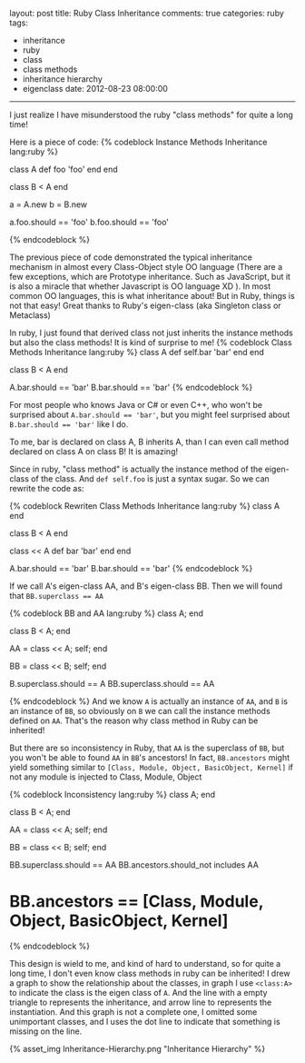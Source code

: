 layout: post
title: Ruby Class Inheritance
comments: true
categories: ruby
tags:
  - inheritance
  - ruby
  - class
  - class methods
  - inheritance hierarchy
  - eigenclass
date: 2012-08-23 08:00:00
---
I just realize I have misunderstood the ruby "class methods" for quite a long time!

Here is a piece of code:
{% codeblock Instance Methods Inheritance lang:ruby %}

class A
  def foo
    'foo'
  end
end

class B < A
end

a = A.new
b = B.new

a.foo.should == 'foo'
b.foo.should == 'foo'

{% endcodeblock %}

The previous piece of code demonstrated the typical inheritance mechanism in almost every Class-Object style OO language (There are a few exceptions, which are Prototype inheritance. Such as JavaScript, but it is also a miracle that whether Javascript is OO language XD ).
In most common OO languages, this is what inheritance about! But in Ruby, things is not that easy! Great thanks to Ruby's eigen-class (aka Singleton class or Metaclass)

In ruby, I just found that derived class not just inherits the instance methods but also the class methods! It is kind of surprise to me!
{% codeblock Class Methods Inheritance lang:ruby %}
class A
  def self.bar
    'bar'
  end
end

class B < A
end

A.bar.should == 'bar'
B.bar.should == 'bar'
{% endcodeblock %}

For most people who knows Java or C# or even C++, who won't be surprised about `A.bar.should == 'bar'`, but you might feel surprised about `B.bar.should == 'bar'` like I do.

To me, bar is declared on class A, B inherits A, than I can even call method declared on class A on class B! It is amazing!

Since in ruby, "class method" is actually the instance method of the eigen-class of the class. And `def self.foo` is just a syntax sugar. So we can rewrite the code as:

{% codeblock Rewriten Class Methods Inheritance lang:ruby %}
class A
end

class B < A
end

class << A
  def bar
    'bar'
  end
end

A.bar.should == 'bar'
B.bar.should == 'bar'
{% endcodeblock %}

If we call A's eigen-class AA, and B's eigen-class BB. Then we will found that `BB.superclass == AA`

{% codeblock BB and AA lang:ruby %}
class A; end

class B < A; end

AA = class << A; self; end

BB = class << B; self; end

B.superclass.should == A
BB.superclass.should == AA

{% endcodeblock %}
And we know `A` is actually an instance of `AA`, and `B` is an instance of `BB`, so obviously  on `B` we can call the instance methods defined on `AA`.
That's the reason why class method in Ruby can be inherited!

But there are so inconsistency in Ruby, that `AA` is the superclass of `BB`, but you won't be able to found `AA` in `BB`'s ancestors! In fact, `BB.ancestors` might yield something similar to `[Class, Module, Object, BasicObject, Kernel]` if not any module is injected to Class, Module, Object

{% codeblock Inconsistency lang:ruby %}
class A; end

class B < A; end

AA = class << A; self; end

BB = class << B; self; end

BB.superclass.should == AA
BB.ancestors.should_not includes AA

# BB.ancestors == [Class, Module, Object, BasicObject, Kernel]
{% endcodeblock %}

This design is wield to me, and kind of hard to understand, so for quite a long time, I don't even know class methods in ruby can be inherited!
I drew a graph to show the relationship about the classes, in graph I use `<class:A>` to indicate the class is the eigen class of `A`. And the line with a empty triangle to represents the inheritance, and arrow line to represents the instantiation.
And this graph is not a complete one, I omitted some unimportant classes, and I uses the dot line to indicate that something is missing on the line.

{% asset_img Inheritance-Hierarchy.png "Inheritance Hierarchy" %}
